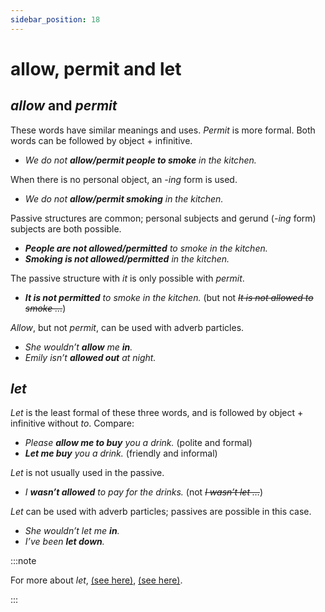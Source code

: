 ```yaml
---
sidebar_position: 18
---
```


# allow, permit and let

## *allow* and *permit*

These words have similar meanings and uses. *Permit* is more formal. Both words can be followed by object + infinitive.

- *We do not **allow/permit people to smoke** in the kitchen.*

When there is no personal object, an *\-ing* form is used.

- *We do not **allow/permit smoking** in the kitchen.*

Passive structures are common; personal subjects and gerund (*\-ing* form) subjects are both possible.

- ***People are not allowed/permitted** to smoke in the kitchen.*
- ***Smoking is not allowed/permitted** in the kitchen.*

The passive structure with *it* is only possible with *permit*.

- ***It is not permitted** to smoke in the kitchen.* (but not *~~It is not allowed to smoke …~~*)

*Allow*, but not *permit*, can be used with adverb particles.

- *She wouldn’t **allow** me **in**.*
- *Emily isn’t **allowed out** at night.*

## *let*

*Let* is the least formal of these three words, and is followed by object + infinitive without *to*. Compare:

- *Please **allow me to buy** you a drink.* (polite and formal)
- ***Let me buy** you a drink.* (friendly and informal)

*Let* is not usually used in the passive.

- *I **wasn’t allowed** to pay for the drinks.* (not *~~I wasn’t let …~~*)

*Let* can be used with adverb particles; passives are possible in this case.

- *She wouldn’t let me **in**.*
- *I’ve been **let down**.*

:::note

For more about *let*, [(see here)](./../../grammar/basic-clause-types/let-introducing-imperatives), [(see here)](./let).

:::
